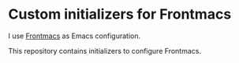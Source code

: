 # Custom initializers for Frontmacs

I use [Frontmacs](https://github.com/thefrontside/frontmacs) as Emacs
configuration.

This repository contains initializers to configure Frontmacs.
